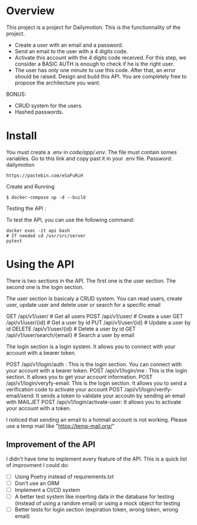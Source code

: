 # Overview
This project is a project for Dailymotion. This is the functionnality of the project.

* Create a user with an email and a password.
* Send an email to the user with a 4 digits code.
* Activate this account with the 4 digits code received. For this step, we consider a BASIC AUTH is enough to check if he is the right user.
* The user has only one minute to use this code. After that, an error should be raised. Design and build this API. You are completely free to propose the architecture you want.

BONUS:
* CRUD system for the users.
* Hashed passwords.

# Install

You must create a .env in *code/app/.env*. 
The file must contain somes variables. Go to this link and copy past it in your .env file.
Password: dailymotion
```
https://pastebin.com/eSaFuRiH

```


Create and Running
```
$ docker-compose up -d --build
```

Testing the API :

To test the API, you can use the following command:


```
docker exec -it api bash
# If needed cd /usr/src/server
pytest
```	


# Using the API

There is two sections in the API. The first one is the user section. The second one is the login section.

The user section is basicaly a CRUD system. You can read users, create user, update user and delete user or search for a specific email

GET /api/v1/user/ # Get all users
POST /api/v1/user/ # Create a user
GET /api/v1/user/{id} # Get a user by id
PUT /api/v1/user/{id} # Update a user by id
DELETE /api/v1/user/{id} # Delete a user by id
GET /api/v1/user/search/{email} # Search a user by email

The login section is a login system. It allows you to connect with your account with a bearer token.

POST /api/v1/login/auth : This is the login section. You can connect with your account with a bearer token.
POST /api/v1/login/me : This is the login section. It allows you to get your account information.
POST /api/v1/login/veryfy-email: This is the login section. It allows you to send a verification code to activate your account
POST /api/v1/login/verify-email/send:  It sends a token to validate your accoutn by sending an email with MAILJET
POST /api/v1/login/activate-user: It allows you to activate your account with a token.


I noticed that sending an email to a hotmail account is not working. Please use a temp mail like "https://temp-mail.org/"


## Improvement of the API

I didn't have time to implement every feature of the API. This is a quick list of improvment I could do:
- [ ] Using Poetry instead of requirements.txt
- [ ] Don't use an ORM
- [ ] Implement a CI/CD system
- [ ] A better test system like inserting data in the database for testing (instead of using a random email) or using a mock object for testing
- [ ] Better tests for login section (expiration token, wrong token, wrong email)
